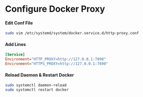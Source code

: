 # Configure Docker Proxy

#### Edit Conf File

```bash
sudo vim /etc/systemd/system/docker.service.d/http-proxy.conf
```

#### Add Lines

```ini
[Service]
Environment="HTTP_PROXY=http://127.0.0.1:7890"
Environment="HTTPS_PROXY=http://127.0.0.1:7890"
```

#### Reload Daemon & Restart Docker

```bash
sudo systemctl daemon-reload
sudo systemctl restart docker
```